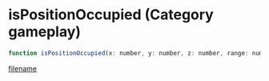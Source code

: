 # isPositionOccupied (Category gameplay)

```js
function isPositionOccupied(x: number, y: number, z: number, range: number, p4: boolean, p5: boolean, p6: boolean, p7: boolean, p8: boolean, p9: number, p10: boolean): boolean
```

[filename](isPositionOccupied_m.md ':include')